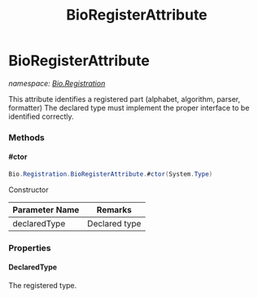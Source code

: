 ﻿---
title: BioRegisterAttribute
---

# BioRegisterAttribute
_namespace: [Bio.Registration](N-Bio.Registration.html)_

This attribute identifies a registered part (alphabet, algorithm, parser, formatter)
 The declared type must implement the proper interface to be identified correctly.

### Methods

#### #ctor
```csharp
Bio.Registration.BioRegisterAttribute.#ctor(System.Type)
```
Constructor

|Parameter Name|Remarks|
|--------------|-------|
|declaredType|Declared type|




### Properties

#### DeclaredType
The registered type.

